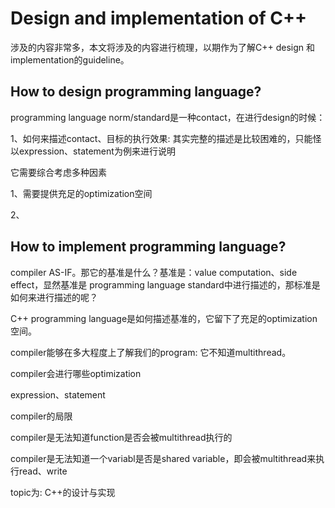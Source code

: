 # Design and implementation of C++

涉及的内容非常多，本文将涉及的内容进行梳理，以期作为了解C++ design 和 implementation的guideline。

## How to design programming language?

programming language norm/standard是一种contact，在进行design的时候：

1、如何来描述contact、目标的执行效果: 其实完整的描述是比较困难的，只能怪以expression、statement为例来进行说明

它需要综合考虑多种因素

1、需要提供充足的optimization空间

2、

## How to implement programming language?
compiler AS-IF。那它的基准是什么？基准是：value computation、side effect，显然基准是 programming language standard中进行描述的，那标准是如何来进行描述的呢？

C++ programming language是如何描述基准的，它留下了充足的optimization空间。

compiler能够在多大程度上了解我们的program: 它不知道multithread。

compiler会进行哪些optimization

expression、statement

compiler的局限

compiler是无法知道function是否会被multithread执行的

compiler是无法知道一个variabl是否是shared variable，即会被multithread来执行read、write


topic为: C++的设计与实现